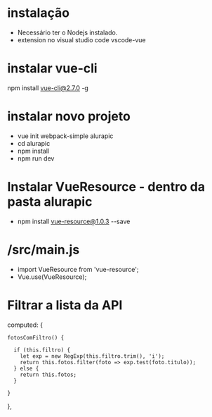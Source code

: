 # instalação

- Necessário ter o Nodejs instalado.
- extension no visual studio code vscode-vue

# instalar vue-cli
npm install vue-cli@2.7.0 -g

# instalar novo projeto
 - vue init webpack-simple alurapic
 - cd alurapic
 - npm install
 - npm run dev

 # Instalar VueResource - dentro da pasta alurapic
 - npm install vue-resource@1.0.3 --save
 
 # /src/main.js
 - import VueResource from 'vue-resource';
 - Vue.use(VueResource);

# Filtrar a lista da API
   computed: {

    fotosComFiltro() {

      if (this.filtro) {
        let exp = new RegExp(this.filtro.trim(), 'i');
        return this.fotos.filter(foto => exp.test(foto.titulo));
      } else {
        return this.fotos;
      }

    }
  },

